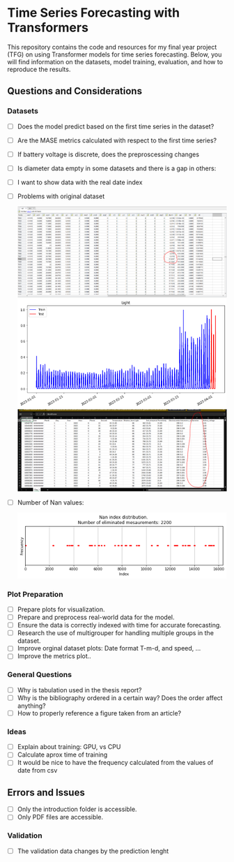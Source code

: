 # Time Series Forecasting with Transformers

This repository contains the code and resources for my final year project (TFG) on using Transformer models for time series forecasting. Below, you will find information on the datasets, model training, evaluation, and how to reproduce the results.

## Questions and Considerations

### Datasets
- [ ] Does the model predict based on the first time series in the dataset?
- [ ] Are the MASE metrics calculated with respect to the first time series?
- [ ] If battery voltage is discrete, does the preproscessing changes
- [ ] Is diameter data empty in some datasets and there is a gap in others:
- [ ] I want to show data with the real date index
- [ ] Problems with original dataset

    <img src="Diam_Gap_Sand_1.PNG" alt="drawing" width="500"/>

    <img src="Light_Gap_Sand_2.PNG" alt="drawing" width="500"/>

    <img src="No_Diam_Clay_1.PNG" alt="drawing" width="500"/>

- [ ] Number of Nan values:

    <img src="Nan_Clay_2.PNG" alt="drawing" width="500"/>

### Plot Preparation
- [ ] Prepare plots for visualization.
- [ ] Prepare and preprocess real-world data for the model.
- [ ] Ensure the data is correctly indexed with time for accurate forecasting.
- [ ] Research the use of multigrouper for handling multiple groups in the dataset.
- [ ] Improve orginal dataset plots: Date format T-m-d, and speed, ...
- [ ] Improve the metrics plot..

### General Questions
- [ ] Why is tabulation used in the thesis report?
- [ ] Why is the bibliography ordered in a certain way? Does the order affect anything?
- [ ] How to properly reference a figure taken from an article?

### Ideas
- [ ] Explain about training: GPU, vs CPU
- [ ] Calculate aprox time of training
- [ ] It would be nice to have the frequency calculated from the values of date from csv

## Errors and Issues
- [ ] Only the introduction folder is accessible.
- [ ] Only PDF files are accessible.

### Validation
- [ ] The validation data changes by the prediction lenght

